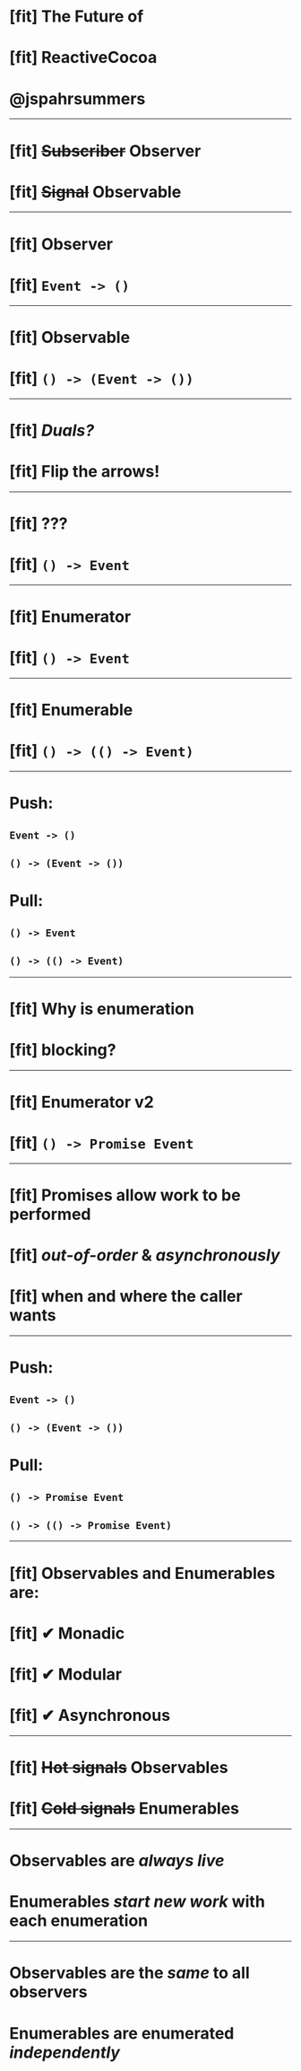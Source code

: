 # [fit] **The Future of**
# [fit] **ReactiveCocoa**
# @jspahrsummers

---

# [fit] ~~Subscriber~~ **Observer**
# [fit] ~~Signal~~ **Observable**

---

# [fit] **Observer**
# [fit] `Event -> ()`

---

# [fit] **Observable**
# [fit] `() -> (Event -> ())`

---

# [fit] _**Duals?**_
# [fit] Flip the arrows!

---

# [fit] **???**
# [fit] `() -> Event`

---

# [fit] **Enumerator**
# [fit] `() -> Event`

---

# [fit] **Enumerable**
# [fit] `() -> (() -> Event)`

---

# **Push:**
## `Event -> ()`
## `() -> (Event -> ())`
# **Pull:**
## `() -> Event`
## `() -> (() -> Event)`

---

# [fit] Why is enumeration
# [fit] **blocking?**

---

# [fit] **Enumerator v2**
# [fit] `() -> Promise Event`

---

# [fit] Promises allow work to be performed
# [fit] **_out-of-order_ & _asynchronously_**
# [fit] when and where the caller wants

---

# **Push:**
## `Event -> ()`
## `() -> (Event -> ())`
# **Pull:**
## `() -> Promise Event`
## `() -> (() -> Promise Event)`

---

# [fit] Observables and Enumerables are:
# [fit] ✔︎ **Monadic**
# [fit] ✔︎ **Modular**
# [fit] ✔︎ **Asynchronous**

---

# [fit] ~~Hot signals~~ **Observables**
# [fit] ~~Cold signals~~ **Enumerables**

---

# **Observables** are _always live_
# **Enumerables** _start new work_ with each enumeration

---

# **Observables** are the _same_ to all observers
# **Enumerables** are enumerated _independently_
